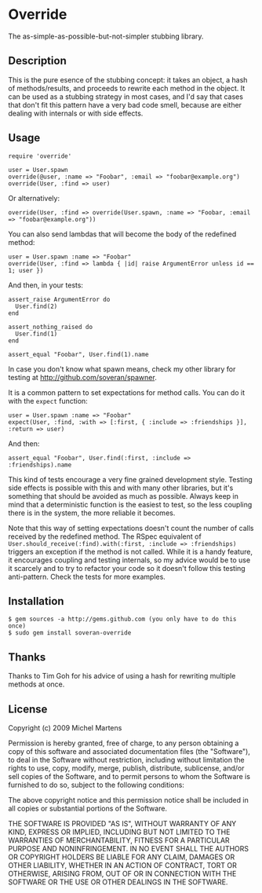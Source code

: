 Override
============

The as-simple-as-possible-but-not-simpler stubbing library.

Description
-----------

This is the pure esence of the stubbing concept: it takes an object,
a hash of methods/results, and proceeds to rewrite each method in the
object. It can be used as a stubbing strategy in most cases, and I'd
say that cases that don't fit this pattern have a very bad code smell,
because are either dealing with internals or with side effects.

Usage
-----

    require 'override'

    user = User.spawn
    override(@user, :name => "Foobar", :email => "foobar@example.org")
    override(User, :find => user)

Or alternatively:

    override(User, :find => override(User.spawn, :name => "Foobar, :email => "foobar@example.org"))

You can also send lambdas that will become the body of the redefined method:

    user = User.spawn :name => "Foobar"
    override(User, :find => lambda { |id| raise ArgumentError unless id == 1; user })

And then, in your tests:

    assert_raise ArgumentError do
      User.find(2)
    end

    assert_nothing_raised do
      User.find(1)
    end

    assert_equal "Foobar", User.find(1).name

In case you don't know what spawn means, check my other library for
testing at http://github.com/soveran/spawner.

It is a common pattern to set expectations for method calls. You can do
it with the `expect` function:

    user = User.spawn :name => "Foobar"
    expect(User, :find, :with => [:first, { :include => :friendships }], :return => user)

And then:

    assert_equal "Foobar", User.find(:first, :include => :friendships).name

This kind of tests encourage a very fine grained development
style. Testing side effects is possible with this and with many other
libraries, but it's something that should be avoided as much as
possible. Always keep in mind that a deterministic function is the
easiest to test, so the less coupling there is in the system, the more
reliable it becomes.

Note that this way of setting expectations doesn't count the number
of calls received by the redefined method. The RSpec equivalent of
`User.should_receive(:find).with(:first, :include => :friendships)`
triggers an exception if the method is not called. While it is a handy
feature, it encourages coupling and testing internals, so my advice
would be to use it scarcely and to try to refactor your code so it
doesn't follow this testing anti-pattern. Check the tests for more
examples.

Installation
------------

    $ gem sources -a http://gems.github.com (you only have to do this once)
    $ sudo gem install soveran-override

Thanks
------

Thanks to Tim Goh for his advice of using a hash for rewriting multiple
methods at once.

License
-------

Copyright (c) 2009 Michel Martens

Permission is hereby granted, free of charge, to any person
obtaining a copy of this software and associated documentation
files (the "Software"), to deal in the Software without
restriction, including without limitation the rights to use,
copy, modify, merge, publish, distribute, sublicense, and/or sell
copies of the Software, and to permit persons to whom the
Software is furnished to do so, subject to the following
conditions:

The above copyright notice and this permission notice shall be
included in all copies or substantial portions of the Software.

THE SOFTWARE IS PROVIDED "AS IS", WITHOUT WARRANTY OF ANY KIND,
EXPRESS OR IMPLIED, INCLUDING BUT NOT LIMITED TO THE WARRANTIES
OF MERCHANTABILITY, FITNESS FOR A PARTICULAR PURPOSE AND
NONINFRINGEMENT. IN NO EVENT SHALL THE AUTHORS OR COPYRIGHT
HOLDERS BE LIABLE FOR ANY CLAIM, DAMAGES OR OTHER LIABILITY,
WHETHER IN AN ACTION OF CONTRACT, TORT OR OTHERWISE, ARISING
FROM, OUT OF OR IN CONNECTION WITH THE SOFTWARE OR THE USE OR
OTHER DEALINGS IN THE SOFTWARE.
